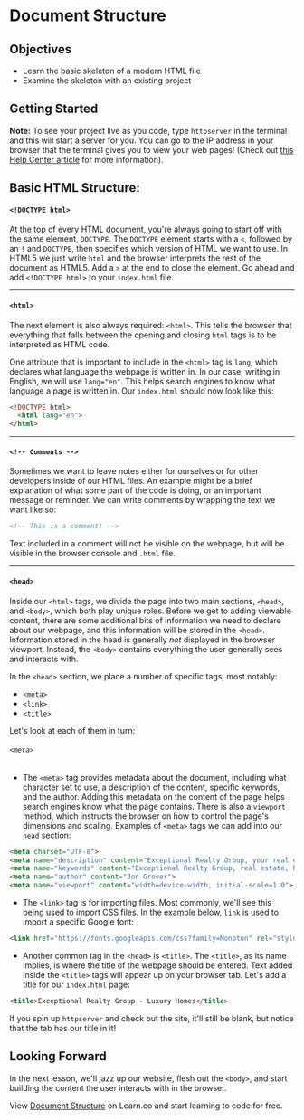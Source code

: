 # Document Structure

## Objectives

- Learn the basic skeleton of a modern HTML file
- Examine the skeleton with an existing project

## Getting Started

**Note:** To see your project live as you code, type `httpserver` in the
terminal and this will start a server for you. You can go to the IP address in
your browser that the terminal gives you to view your web pages! (Check out
[this Help Center
article](http://help.learn.co/the-learn-ide/common-ide-questions/viewing-html-pages-in-the-learn-ide)
for more information).

## Basic HTML Structure:


#### `<!DOCTYPE html>`

At the top of every HTML document, you're always going to start off with the
same element, `DOCTYPE`. The `DOCTYPE` element starts with a `<`, followed by
an `!` and `DOCTYPE`, then specifies which version of HTML we want to use. In
HTML5 we just write `html` and the browser interprets the rest of the
document as HTML5. Add a `>` at the end to close the element. Go ahead and
add `<!DOCTYPE html>` to your `index.html` file.

---

#### `<html>`

The next element is also always required: `<html>`. This tells the browser
that everything that falls between the opening and closing `html` tags is to
be interpreted as HTML code.

One attribute that is important to include in the `<html>` tag is `lang`, which
declares what language the webpage is written in. In our case, writing in
English, we will use `lang="en"`. This helps search engines to know what
language a page is written in. Our `index.html` should now look like this:

```html
<!DOCTYPE html>
  <html lang="en">
</html>
```

---

#### `<!-- Comments -->`

Sometimes we want to leave notes either for ourselves or for
other developers inside of our HTML files. An example might be a brief explanation of what some part of
the code is doing, or an important message or reminder. We can write comments
by wrapping the text we want like so:

```html
<!-- This is a comment! -->
```

Text included in a comment will not be visible on the webpage, but will be
visible in the browser console and `.html` file.

---

#### `<head>`

Inside our `<html>` tags, we divide the page into two main sections, `<head>`,
and `<body>`, which both play unique roles. Before we get to adding viewable
content, there are some additional bits of information we need to declare about
our webpage, and this information will be stored in the `<head>`. Information stored in the head is generally _not_ displayed in the browser viewport. Instead, the `<body>` contains everything the user generally sees and interacts with.

In the `<head>` section, we place a number of specific tags, most notably:
  - `<meta>`
  - `<link>`
  - `<title>`

Let's look at each of them in turn:

###### `<meta>`

* The `<meta>` tag provides metadata about the document, including what
  character set to use, a description of the content, specific keywords, and the
  author. Adding this metadata on the content of the page helps search engines know what the page contains. There is also a `viewport` method, which
  instructs the browser on how to control the page's dimensions and scaling.
  Examples of `<meta>` tags we can add into our `head` section:

```html
<meta charset="UTF-8">
<meta name="description" content="Exceptional Realty Group, your real estate agent for buying, selling, and renting throughout New York City">
<meta name="keywords" content="Exceptional Realty Group, real estate, houses, property">
<meta name="author" content="Jon Grover">
<meta name="viewport" content="width=device-width, initial-scale=1.0">
```

* The `<link>` tag is for importing files.
  Most commonly, we'll see this being used to import CSS files. In the example below, `link` is used to import a specific
  Google font:

```html
<link href="https://fonts.googleapis.com/css?family=Monoton" rel="stylesheet">
```

* Another common tag in the `<head>` is `<title>`. The `<title>`, as its name
  implies, is where the title of the webpage should be entered. Text added inside
  the `<title>` tags will appear up on your browser tab. Let's add a title for
  our `index.html` page:

```html
<title>Exceptional Realty Group - Luxury Homes</title>
```

If you spin up `httpserver` and check out the site, it'll still be blank, but
notice that the tab has our title in it!

## Looking Forward

In the next lesson, we'll jazz up our website, flesh out the `<body>`, and start building the content the user interacts with in the browser.

<p class='util--hide'>View <a href='https://learn.co/lessons/document-structure'>Document Structure</a> on Learn.co and start learning to code for free.</p>

[setting-up-a-new-site]: https://github.com/learn-co-curriculum/setting-up-a-new-site
